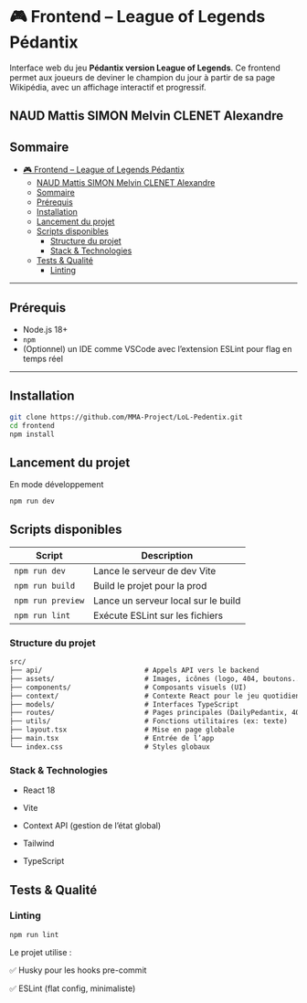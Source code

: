 # 🎮 Frontend – League of Legends Pédantix

Interface web du jeu **Pédantix version League of Legends**. Ce frontend permet aux joueurs de deviner le champion du jour à partir de sa page Wikipédia, avec un affichage interactif et progressif.

NAUD Mattis SIMON Melvin CLENET Alexandre
---

## Sommaire

- [🎮 Frontend – League of Legends Pédantix](#-frontend--league-of-legends-pédantix)
  - [NAUD Mattis SIMON Melvin CLENET Alexandre](#naud-mattis-simon-melvin-clenet-alexandre)
  - [Sommaire](#sommaire)
  - [Prérequis](#prérequis)
  - [Installation](#installation)
  - [Lancement du projet](#lancement-du-projet)
  - [Scripts disponibles](#scripts-disponibles)
    - [Structure du projet](#structure-du-projet)
    - [Stack \& Technologies](#stack--technologies)
  - [Tests \& Qualité](#tests--qualité)
    - [Linting](#linting)

---

## Prérequis

- Node.js 18+
- `npm`
- (Optionnel) un IDE comme VSCode avec l’extension ESLint pour flag en temps réel

---

## Installation

```bash
git clone https://github.com/MMA-Project/LoL-Pedentix.git
cd frontend
npm install
```

## Lancement du projet

En mode développement

```bash
npm run dev
```

## Scripts disponibles

| Script            | Description                         |
| ----------------- | ----------------------------------- |
| `npm run dev`     | Lance le serveur de dev Vite        |
| `npm run build`   | Build le projet pour la prod        |
| `npm run preview` | Lance un serveur local sur le build |
| `npm run lint`    | Exécute ESLint sur les fichiers     |

### Structure du projet

```txt
src/
├── api/                         # Appels API vers le backend
├── assets/                      # Images, icônes (logo, 404, boutons...)
├── components/                  # Composants visuels (UI)
├── context/                     # Contexte React pour le jeu quotidien
├── models/                      # Interfaces TypeScript
├── routes/                      # Pages principales (DailyPedantix, 404)
├── utils/                       # Fonctions utilitaires (ex: texte)
├── layout.tsx                   # Mise en page globale
├── main.tsx                     # Entrée de l’app
└── index.css                    # Styles globaux
```

### Stack & Technologies

- React 18

- Vite

- Context API (gestion de l’état global)

- Tailwind

- TypeScript



## Tests & Qualité

### Linting
```bash
npm run lint
```

Le projet utilise :

✅ Husky pour les hooks pre-commit

✅ ESLint (flat config, minimaliste)
